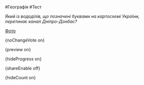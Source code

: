 #Географія #Тест

*Який із вододілів, що позначені буквами на картосхемі України, перетинає канал Дніпро-Донбас?*

[Фото](https://zno.osvita.ua//doc/images/znotest/25/2573/18.jpg)

{noChangeVote on}

{preview on}

{hideProgress on}

{shareEnable off}

{hideCount on}

